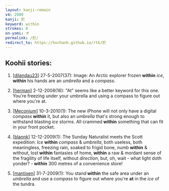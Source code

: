```yaml
---
layout: kanji-remain
v4: 2900
kanji: 於
keyword: within
strokes: 8
on-yomi: オ
permalink: /於/
redirect_to: https://hochanh.github.io/rtk/於
---
```


## Koohii stories: 

1) [<a href="http://kanji.koohii.com/profile/dilandau23">dilandau23</a>] 27-5-2007(37): Image: An Arctic explorer frozen<strong> within</strong> <em>ice</em>,<strong> within</strong> his hands are an <em>umbrella</em> and a <em>compass</em>.

2) [<a href="http://kanji.koohii.com/profile/herman">herman</a>] 2-12-2008(16): &quot;At&quot; seems like a better keyword for this one. You&#039;re freezing under your umbrella and using a compass to figure out where you&#039;re at.

3) [<a href="http://kanji.koohii.com/profile/Meconium">Meconium</a>] 10-3-2010(1): The new iPhone will not only have a digital <em>compass</em><strong> within</strong> it, but also an <em>umbrella</em> that&#039;s strong enough to withstand blasting <em>ice</em> storms. All crammed<strong> within</strong> something that can fit in your front pocket.

4) [<a href="http://kanji.koohii.com/profile/blannk">blannk</a>] 12-12-2009(1): The Sunday Naturalist meets the Scott expedition: <em>Ice</em><strong> within</strong> <em>compass</em> &amp; <em>umbrella</em>, both useless, both meaningless, freezing rain, soaked to frigid bone, numb<strong> within</strong> &amp; without, lost<strong> within</strong> fantasies of home,<strong> within</strong> a raw &amp; mordant sense of the fragility of life itself, without <em>direction</em>, but, oh, wait - what light doth yonder? -<strong> within</strong> 300 metres of a convenience store!

5) [<a href="http://kanji.koohii.com/profile/mantixen">mantixen</a>] 31-7-2009(1): You stand<strong> within</strong> the safe area under an <em>umbrella</em> and use a <em>compass</em> to figure out where you&#039;re <strong>at</strong> in the <em>ice</em> of the tundra.

